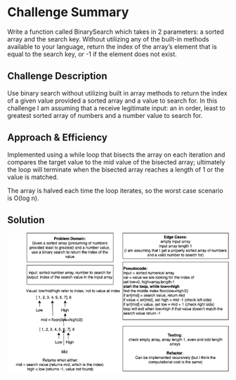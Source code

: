 # Challenge Summary
Write a function called BinarySearch which takes in 2 parameters: a sorted array and the search key. Without utilizing any of the built-in methods available to your language, return the index of the array’s element that is equal to the search key, or -1 if the element does not exist.

## Challenge Description
Use binary search without utilizing built in array methods to return the index of a given value provided a sorted array and a value to search for. In this challenge I am assuming that a receive legitimate input: an in order, least to greatest sorted array of numbers and a number value to search for.

## Approach & Efficiency
Implemented using a while loop that bisects the array on each iteration and compares the target value to the mid value of the bisected array; ultimately the loop will terminate when the bisected array reaches a length of 1 or the value is matched.

The array is halved each time the loop iterates, so the worst case scenario is O(log n).

## Solution
![whiteboard solution for array binary search](../../assets/array-binary-search.png)
